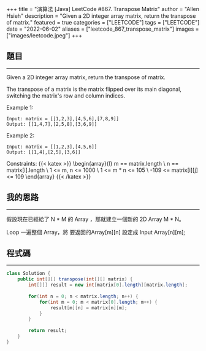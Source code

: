 +++
title = "演算法 [Java] LeetCode #867. Transpose Matrix"
author = "Allen Hsieh"
description = "Given a 2D integer array matrix, return the transpose of matrix."
featured = true
categories = ["LEETCODE"]
tags = ["LEETCODE"]
date = "2022-06-02"
aliases = ["leetcode_867_transpose_matrix"]
images = ["images/leetcode.jpeg"]
+++

## 題目
---
Given a 2D integer array matrix, return the transpose of matrix.

The transpose of a matrix is the matrix flipped over its main diagonal, switching the matrix's row and column indices.

Example 1:
```
Input: matrix = [[1,2,3],[4,5,6],[7,8,9]]
Output: [[1,4,7],[2,5,8],[3,6,9]]
```

Example 2:
```
Input: matrix = [[1,2,3],[4,5,6]]
Output: [[1,4],[2,5],[3,6]]
```

Constraints:
{{< katex >}}
  \begin{array}{l}
        m == matrix.length \\
        n == matrix[i].length \\
        1 <= m, n <= 1000 \\
        1 <= m * n <= 105 \\
        -109 <= matrix[i][j] <= 109
  \end{array}
{{< /katex >}}


## 我的思路
---
假設現在已經給了 N * M 的 Array ，那就建立一個新的 2D Array M * N。

Loop 一遍整個 Array，將 要返回的Array[m][n] 設定成 Input Array[n][m];


## 程式碼
---
```Java
class Solution {
    public int[][] transpose(int[][] matrix) {
        int[][] result = new int[matrix[0].length][matrix.length];
        
        for(int n = 0; n < matrix.length; n++) {
            for(int m = 0; m < matrix[0].length; m++) {
                result[m][n] = matrix[n][m];
            }
        }
        
        return result;
    }
}
```